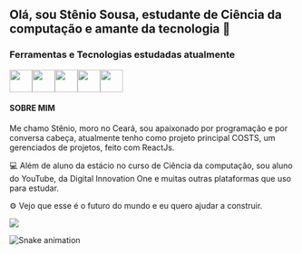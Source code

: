 ## Olá, sou Stênio Sousa, estudante de Ciência da computação e amante da tecnologia 👋
### Ferramentas e Tecnologias estudadas atualmente

<img src="https://cdn.jsdelivr.net/gh/devicons/devicon/icons/javascript/javascript-original.svg" width="40" height="40"/><img src="https://cdn.jsdelivr.net/gh/devicons/devicon/icons/react/react-original-wordmark.svg" width="40" height="40" /><img src="https://cdn.jsdelivr.net/gh/devicons/devicon/icons/css3/css3-original.svg" width="40" height="40" /><img src="https://cdn.jsdelivr.net/gh/devicons/devicon/icons/html5/html5-original.svg"  width="40" height="40" /><img src="https://cdn.jsdelivr.net/gh/devicons/devicon/icons/firebase/firebase-plain.svg" width="40" height="40"  />

#### SOBRE MIM
Me chamo Stênio, moro no Ceará, sou apaixonado por programação e por conversa cabeça, atualmente tenho como projeto principal COSTS, um gerenciados de projetos, feito com ReactJs.

💻 Além de aluno da estácio no curso de Ciência da computação, sou aluno do YouTube, da Digital Innovation One e muitas outras plataformas que uso para estudar.

⚙ Vejo que esse é o futuro do mundo e eu quero ajudar a construir. 

<img src="https://c.tenor.com/kyeNs4DnuW0AAAAC/dev_animado.gif"/>



          
          
          
          

![Snake animation](https://github.com/stenio-fonteles/stenio-fonteles/blob/output/github-contribution-grid-snake.svg)

